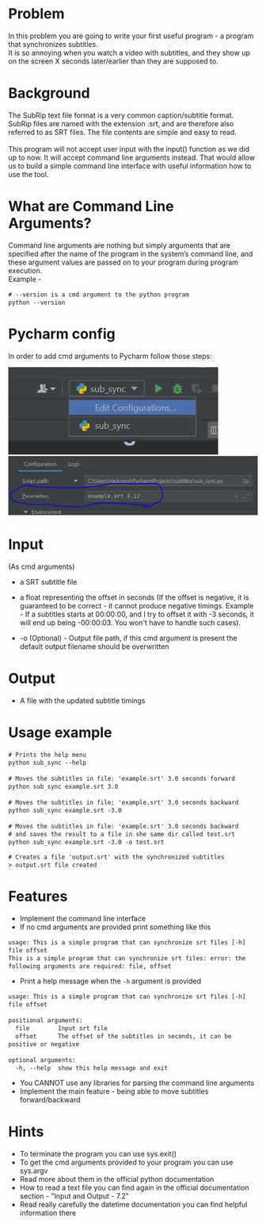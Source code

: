 # Problem

In this problem you are going to write your first useful program - a program that synchronizes subtitles.
<br>
It is so annoying when you watch a video with subtitles, and they show up on the screen X seconds later/earlier than
they are supposed to.

# Background

The SubRip text file format is a very common caption/subtitle format. SubRip files are named with the extension .srt,
and are therefore also referred to as SRT files. The file contents are simple and easy to read.
<br>
<br>
This program will not accept user input with the input() function as we did up to now. It will accept command line
arguments instead. That would allow us to build a simple command line interface with useful information how to use the
tool.

# What are Command Line Arguments?

Command line arguments are nothing but simply arguments that are specified after the name of the program in the system’s
command line, and these argument values are passed on to your program during program execution.
<br>
Example -

```code bash
# --version is a cmd argument to the python program
python --version 
```

# Pycharm config

In order to add cmd arguments to Pycharm follow those steps:

![Image](screenshots/1.JPG)
![Image](screenshots/2.JPG)

# Input

(As cmd arguments)

* a SRT subtitle file
* a float representing the offset in seconds (If the offset is negative, it is guaranteed to be correct - it cannot
  produce negative timings. Example - If a subtitles starts at 00:00:00, and I try to offset it with -3 seconds, it will
  end up being -00:00:03. You won't have to handle such cases).

* -o (Optional) - Output file path, if this cmd argument is present the default output filename should be overwritten

# Output

* A file with the updated subtitle timings

# Usage example

```code sh
# Prints the help menu
python sub_sync --help

# Moves the subtitles in file: 'example.srt' 3.0 seconds forward
python sub_sync example.srt 3.0

# Moves the subtitles in file: 'example.srt' 3.0 seconds backward
python sub_sync example.srt -3.0

# Moves the subtitles in file: 'example.srt' 3.0 seconds backward
# and saves the result to a file in she same dir called test.srt
python sub_sync example.srt -3.0 -o test.srt
```

```code sh
# Creates a file 'output.srt' with the synchronized subtitles
> output.srt file created
```

# Features

* Implement the command line interface
* If no cmd arguments are provided print something like this

```
usage: This is a simple program that can synchronize srt files [-h] file offset
This is a simple program that can synchronize srt files: error: the following arguments are required: file, offset

```

* Print a help message when the `-h` argument is provided

```
usage: This is a simple program that can synchronize srt files [-h] file offset

positional arguments:
  file        Input srt file
  offset      The offset of the subtitles in seconds, it can be positive or negative

optional arguments:
  -h, --help  show this help message and exit

```

* You CANNOT use any libraries for parsing the command line arguments
* Implement the main feature - being able to move subtitles forward/backward

# Hints

* To terminate the program you can use sys.exit()
* To get the cmd arguments provided to your program you can use sys.argv
* Read more about them in the official python documentation
* How to read a text file you can find again in the official documentation section - "Input and Output - 7.2"
* Read really carefully the datetime documentation you can find helpful information there